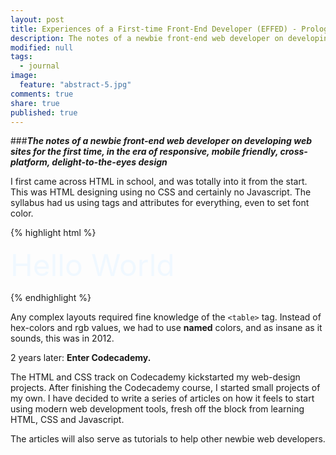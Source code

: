```yaml
---
layout: post
title: Experiences of a First-time Front-End Developer (EFFED) - Prologue
description: The notes of a newbie front-end web developer on developing web sites for the first time,in the era of responsive, mobile friendly, cross-platform, delight-to-the-eyes design
modified: null
tags:
  - journal
image:
  feature: "abstract-5.jpg"
comments: true
share: true
published: true
---
```

###***The notes of a newbie front-end web developer on developing web sites for the first time, in the era of responsive, mobile friendly, cross-platform, delight-to-the-eyes design***

I first came across HTML in school, and was totally into it from the start. This was HTML designing using no CSS and certainly no Javascript. The syllabus had us using tags and attributes for everything, even to set font color.

{% highlight html %}

<p> <font size="8" color="aliceblue"> Hello World </font> </p>

{% endhighlight %}

Any complex layouts required fine knowledge of the `<table>` tag. Instead of hex-colors and rgb values, we had to use **named** colors, and as insane as it sounds, this was in 2012.

2 years later: **Enter Codecademy.**

The HTML and CSS track on Codecademy kickstarted my web-design projects. After finishing the Codecademy course, I started small projects of my own. I have decided to write a series of articles on how it feels to start using modern web development tools, fresh off the block from learning HTML, CSS and Javascript.

The articles will also serve as tutorials to help other newbie web developers.
